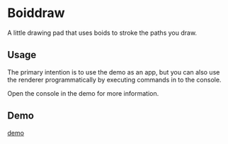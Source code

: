 # Boiddraw

A little drawing pad that uses boids to stroke the paths you draw.

## Usage

The primary intention is to use the demo as an app, but you can also use the renderer programmatically by executing commands in to the console.

Open the console in the demo for more information.

## Demo

[demo](https://miniatureape.github.io/boiddraw/)
